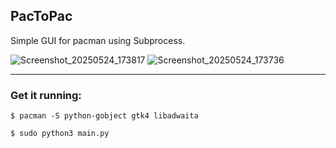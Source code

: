 ## PacToPac 

Simple GUI for pacman using Subprocess. 

![Screenshot_20250524_173817](https://github.com/user-attachments/assets/377cad96-f707-497a-9729-c949c9626663)
![Screenshot_20250524_173736](https://github.com/user-attachments/assets/cc7f8380-d3e3-4b0a-bf26-38a0011f74f8)

---

### Get it running:

`$ pacman -S python-gobject gtk4 libadwaita`

`$ sudo python3 main.py`
